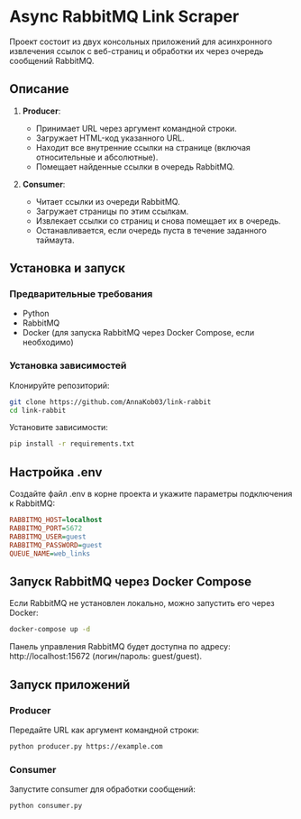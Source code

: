 # Async RabbitMQ Link Scraper

Проект состоит из двух консольных приложений для асинхронного извлечения ссылок с веб-страниц и обработки их через очередь сообщений RabbitMQ.

## Описание

1. **Producer**: 
   - Принимает URL через аргумент командной строки.
   - Загружает HTML-код указанного URL.
   - Находит все внутренние ссылки на странице (включая относительные и абсолютные).
   - Помещает найденные ссылки в очередь RabbitMQ.

2. **Consumer**: 
   - Читает ссылки из очереди RabbitMQ.
   - Загружает страницы по этим ссылкам.
   - Извлекает ссылки со страниц и снова помещает их в очередь.
   - Останавливается, если очередь пуста в течение заданного таймаута.

## Установка и запуск

### Предварительные требования

- Python 
- RabbitMQ
- Docker (для запуска RabbitMQ через Docker Compose, если необходимо)

### Установка зависимостей
Клонируйте репозиторий:
   ```bash
   git clone https://github.com/AnnaKob03/link-rabbit
   cd link-rabbit
   ```
Установите зависимости:

```bash
pip install -r requirements.txt
```

## Настройка .env
Создайте файл .env в корне проекта и укажите параметры подключения к RabbitMQ:
```ini
RABBITMQ_HOST=localhost
RABBITMQ_PORT=5672
RABBITMQ_USER=guest
RABBITMQ_PASSWORD=guest
QUEUE_NAME=web_links
```

## Запуск RabbitMQ через Docker Compose
Если RabbitMQ не установлен локально, можно запустить его через Docker:
```bash
docker-compose up -d
```
Панель управления RabbitMQ будет доступна по адресу: http://localhost:15672 (логин/пароль: guest/guest).

## Запуск приложений
### Producer
Передайте URL как аргумент командной строки:
```bash
python producer.py https://example.com
```
### Consumer
Запустите consumer для обработки сообщений:
```bash
python consumer.py
```




